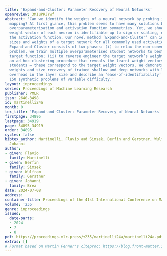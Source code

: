 ```yaml
---
title: 'Expand-and-Cluster: Parameter Recovery of Neural Networks'
openreview: 3MIuPRJYwf
abstract: 'Can we identify the weights of a neural network by probing its input-output
  mapping? At first glance, this problem seems to have many solutions because of permutation,
  overparameterisation and activation function symmetries. Yet, we show that the incoming
  weight vector of each neuron is identifiable up to sign or scaling, depending on
  the activation function. Our novel method ’Expand-and-Cluster’ can identify layer
  sizes and weights of a target network for all commonly used activation functions.
  Expand-and-Cluster consists of two phases: (i) to relax the non-convex optimisation
  problem, we train multiple overparameterised student networks to best imitate the
  target function; (ii) to reverse engineer the target network’s weights, we employ
  an ad-hoc clustering procedure that reveals the learnt weight vectors shared between
  students – these correspond to the target weight vectors. We demonstrate successful
  weights and size recovery of trained shallow and deep networks with less than 10%
  overhead in the layer size and describe an ’ease-of-identifiability’ axis by analysing
  150 synthetic problems of variable difficulty.'
layout: inproceedings
series: Proceedings of Machine Learning Research
publisher: PMLR
issn: 2640-3498
id: martinelli24a
month: 0
tex_title: 'Expand-and-Cluster: Parameter Recovery of Neural Networks'
firstpage: 34895
lastpage: 34919
page: 34895-34919
order: 34895
cycles: false
bibtex_author: Martinelli, Flavio and Simsek, Berfin and Gerstner, Wulfram and Brea,
  Johanni
author:
- given: Flavio
  family: Martinelli
- given: Berfin
  family: Simsek
- given: Wulfram
  family: Gerstner
- given: Johanni
  family: Brea
date: 2024-07-08
address:
container-title: Proceedings of the 41st International Conference on Machine Learning
volume: '235'
genre: inproceedings
issued:
  date-parts:
  - 2024
  - 7
  - 8
pdf: https://proceedings.mlr.press/v235/martinelli24a/martinelli24a.pdf
extras: []
# Format based on Martin Fenner's citeproc: https://blog.front-matter.io/posts/citeproc-yaml-for-bibliographies/
---
```

